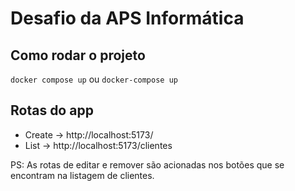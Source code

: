 # Desafio da APS Informática

## Como rodar o projeto
`docker compose up`
ou
`docker-compose up`

## Rotas do app
- Create -> http://localhost:5173/
- List -> http://localhost:5173/clientes

PS: As rotas de editar e remover são acionadas nos botões que se encontram na listagem de clientes.
